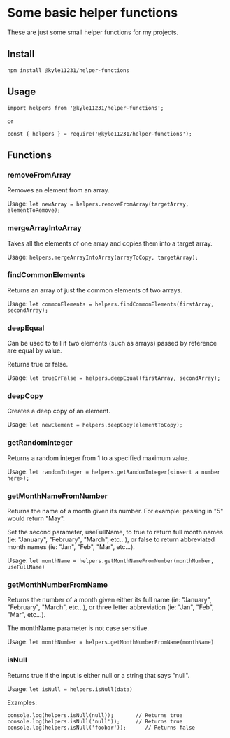 # Some basic helper functions

These are just some small helper functions for my projects.

## Install

`npm install @kyle11231/helper-functions`

## Usage

`import helpers from '@kyle11231/helper-functions';`

or

`const { helpers } = require('@kyle11231/helper-functions');`

## Functions

### removeFromArray

Removes an element from an array.

Usage:
`let newArray = helpers.removeFromArray(targetArray, elementToRemove);`

### mergeArrayIntoArray

Takes all the elements of one array and copies them into a target array.

Usage:
`helpers.mergeArrayIntoArray(arrayToCopy, targetArray);`

### findCommonElements

Returns an array of just the common elements of two arrays.

Usage:
`let commonElements = helpers.findCommonElements(firstArray, secondArray);`

### deepEqual

Can be used to tell if two elements (such as arrays) passed by reference are equal by value.

Returns true or false.

Usage:
`let trueOrFalse = helpers.deepEqual(firstArray, secondArray);`

### deepCopy

Creates a deep copy of an element.

Usage:
`let newElement = helpers.deepCopy(elementToCopy);`

### getRandomInteger

Returns a random integer from 1 to a specified maximum value.

Usage:
`let randomInteger = helpers.getRandomInteger(<insert a number here>);`

### getMonthNameFromNumber

Returns the name of a month given its number. For example: passing in "5" would return "May".

Set the second parameter, useFullName, to true to return full month names (ie: "January", "February", "March", etc...), or false to return abbreviated month names (ie: "Jan", "Feb", "Mar", etc...).

Usage:
`let monthName = helpers.getMonthNameFromNumber(monthNumber, useFullName)`

### getMonthNumberFromName

Returns the number of a month given either its full name (ie: "January", "February", "March", etc...), or three letter abbreviation (ie: "Jan", "Feb", "Mar", etc...).

The monthName parameter is not case sensitive.

Usage:
`let monthNumber = helpers.getMonthNumberFromName(monthName)`

### isNull

Returns true if the input is either null or a string that says "null".

Usage:
`let isNull = helpers.isNull(data)`

Examples:

`console.log(helpers.isNull(null));       // Returns true`
`console.log(helpers.isNull('null'));     // Returns true`
`console.log(helpers.isNull('foobar'));      // Returns false`